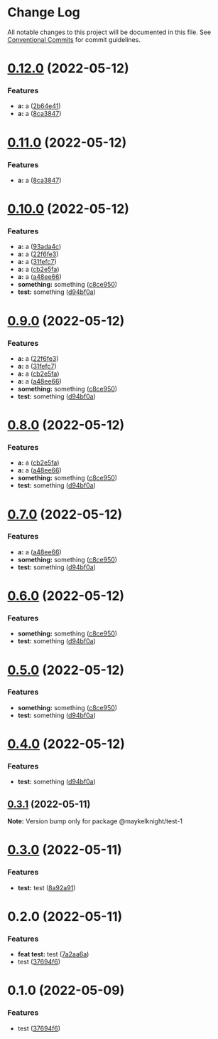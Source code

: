 # Change Log

All notable changes to this project will be documented in this file.
See [Conventional Commits](https://conventionalcommits.org) for commit guidelines.

# [0.12.0](https://github.com/mczapkowicz/lerna-test/compare/@maykelknight/test-1@0.10.0...@maykelknight/test-1@0.12.0) (2022-05-12)


### Features

* **a:** a ([2b64e41](https://github.com/mczapkowicz/lerna-test/commit/2b64e41e38cd63a82de27c36aaf5401bc2ec396f))
* **a:** a ([8ca3847](https://github.com/mczapkowicz/lerna-test/commit/8ca3847496c418d9761c3b0b9549cbc93cc056fa))





# [0.11.0](https://github.com/mczapkowicz/lerna-test/compare/@maykelknight/test-1@0.10.0...@maykelknight/test-1@0.11.0) (2022-05-12)


### Features

* **a:** a ([8ca3847](https://github.com/mczapkowicz/lerna-test/commit/8ca3847496c418d9761c3b0b9549cbc93cc056fa))





# [0.10.0](https://github.com/mczapkowicz/lerna-test/compare/@maykelknight/test-1@0.3.1...@maykelknight/test-1@0.10.0) (2022-05-12)


### Features

* **a:** a ([93ada4c](https://github.com/mczapkowicz/lerna-test/commit/93ada4c8543668cbec5eb47d51b752f8ce1f6b6d))
* **a:** a ([22f6fe3](https://github.com/mczapkowicz/lerna-test/commit/22f6fe3fe2044a78fcbf471367b1d2cbcc344c57))
* **a:** a ([31fefc7](https://github.com/mczapkowicz/lerna-test/commit/31fefc767fd551a69d3b8d3c14f1885d027ef0ea))
* **a:** a ([cb2e5fa](https://github.com/mczapkowicz/lerna-test/commit/cb2e5fafdd274bb821508c8d28a800ce3eb69635))
* **a:** a ([a48ee66](https://github.com/mczapkowicz/lerna-test/commit/a48ee66852766b95d4b50c177cdbb29c48e98568))
* **something:** something ([c8ce950](https://github.com/mczapkowicz/lerna-test/commit/c8ce9503eb9603974ae51ea03c9911dae8ae8d88))
* **test:** something ([d94bf0a](https://github.com/mczapkowicz/lerna-test/commit/d94bf0aaf07d857c84f331bb932460d6ec03847a))





# [0.9.0](https://github.com/mczapkowicz/lerna-test/compare/@maykelknight/test-1@0.3.1...@maykelknight/test-1@0.9.0) (2022-05-12)


### Features

* **a:** a ([22f6fe3](https://github.com/mczapkowicz/lerna-test/commit/22f6fe3fe2044a78fcbf471367b1d2cbcc344c57))
* **a:** a ([31fefc7](https://github.com/mczapkowicz/lerna-test/commit/31fefc767fd551a69d3b8d3c14f1885d027ef0ea))
* **a:** a ([cb2e5fa](https://github.com/mczapkowicz/lerna-test/commit/cb2e5fafdd274bb821508c8d28a800ce3eb69635))
* **a:** a ([a48ee66](https://github.com/mczapkowicz/lerna-test/commit/a48ee66852766b95d4b50c177cdbb29c48e98568))
* **something:** something ([c8ce950](https://github.com/mczapkowicz/lerna-test/commit/c8ce9503eb9603974ae51ea03c9911dae8ae8d88))
* **test:** something ([d94bf0a](https://github.com/mczapkowicz/lerna-test/commit/d94bf0aaf07d857c84f331bb932460d6ec03847a))





# [0.8.0](https://github.com/mczapkowicz/lerna-test/compare/@maykelknight/test-1@0.3.1...@maykelknight/test-1@0.8.0) (2022-05-12)


### Features

* **a:** a ([cb2e5fa](https://github.com/mczapkowicz/lerna-test/commit/cb2e5fafdd274bb821508c8d28a800ce3eb69635))
* **a:** a ([a48ee66](https://github.com/mczapkowicz/lerna-test/commit/a48ee66852766b95d4b50c177cdbb29c48e98568))
* **something:** something ([c8ce950](https://github.com/mczapkowicz/lerna-test/commit/c8ce9503eb9603974ae51ea03c9911dae8ae8d88))
* **test:** something ([d94bf0a](https://github.com/mczapkowicz/lerna-test/commit/d94bf0aaf07d857c84f331bb932460d6ec03847a))





# [0.7.0](https://github.com/mczapkowicz/lerna-test/compare/@maykelknight/test-1@0.3.1...@maykelknight/test-1@0.7.0) (2022-05-12)


### Features

* **a:** a ([a48ee66](https://github.com/mczapkowicz/lerna-test/commit/a48ee66852766b95d4b50c177cdbb29c48e98568))
* **something:** something ([c8ce950](https://github.com/mczapkowicz/lerna-test/commit/c8ce9503eb9603974ae51ea03c9911dae8ae8d88))
* **test:** something ([d94bf0a](https://github.com/mczapkowicz/lerna-test/commit/d94bf0aaf07d857c84f331bb932460d6ec03847a))





# [0.6.0](https://github.com/mczapkowicz/lerna-test/compare/@maykelknight/test-1@0.3.1...@maykelknight/test-1@0.6.0) (2022-05-12)


### Features

* **something:** something ([c8ce950](https://github.com/mczapkowicz/lerna-test/commit/c8ce9503eb9603974ae51ea03c9911dae8ae8d88))
* **test:** something ([d94bf0a](https://github.com/mczapkowicz/lerna-test/commit/d94bf0aaf07d857c84f331bb932460d6ec03847a))





# [0.5.0](https://github.com/mczapkowicz/lerna-test/compare/@maykelknight/test-1@0.3.1...@maykelknight/test-1@0.5.0) (2022-05-12)


### Features

* **something:** something ([c8ce950](https://github.com/mczapkowicz/lerna-test/commit/c8ce9503eb9603974ae51ea03c9911dae8ae8d88))
* **test:** something ([d94bf0a](https://github.com/mczapkowicz/lerna-test/commit/d94bf0aaf07d857c84f331bb932460d6ec03847a))





# [0.4.0](https://github.com/mczapkowicz/lerna-test/compare/@maykelknight/test-1@0.3.1...@maykelknight/test-1@0.4.0) (2022-05-12)


### Features

* **test:** something ([d94bf0a](https://github.com/mczapkowicz/lerna-test/commit/d94bf0aaf07d857c84f331bb932460d6ec03847a))





## [0.3.1](https://github.com/mczapkowicz/lerna-test/compare/@maykelknight/test-1@0.3.0...@maykelknight/test-1@0.3.1) (2022-05-11)

**Note:** Version bump only for package @maykelknight/test-1





# [0.3.0](https://github.com/mczapkowicz/lerna-test/compare/@maykelknight/test-1@0.2.0...@maykelknight/test-1@0.3.0) (2022-05-11)


### Features

* **test:** test ([8a92a91](https://github.com/mczapkowicz/lerna-test/commit/8a92a91fadeef74668b4787e950db78d527a17ef))





# 0.2.0 (2022-05-11)


### Features

* **feat test:** test ([7a2aa6a](https://github.com/mczapkowicz/lerna-test/commit/7a2aa6a3da6f159ebb54df4fcfb9fbd933d09c2b))
* test ([37694f6](https://github.com/mczapkowicz/lerna-test/commit/37694f6934e119af95d03d1eaacedbd4b8fc6796))





# 0.1.0 (2022-05-09)


### Features

* test ([37694f6](https://github.com/mczapkowicz/lerna-test/commit/37694f6934e119af95d03d1eaacedbd4b8fc6796))
